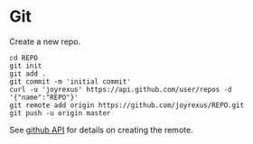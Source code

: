 Git
===

Create a new repo.

    cd REPO
    git init
    git add .
    git commit -m 'initial commit'
    curl -u 'joyrexus' https://api.github.com/user/repos -d '{"name":"REPO"}' 
    git remote add origin https://github.com/joyrexus/REPO.git
    git push -u origin master

See [github API](http://developer.github.com/v3/repos/#create) for details on creating the remote.
